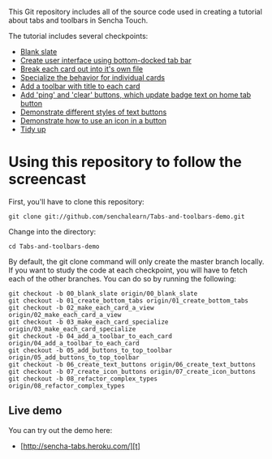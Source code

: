 This Git repository includes all of the source code used in creating a tutorial about tabs and toolbars in Sencha Touch.

The tutorial includes several checkpoints:

* [Blank slate](https://github.com/senchalearn/Tabs-and-toolbars-demo/tree/00_blank_slate)
* [Create user interface using bottom-docked tab bar](https://github.com/senchalearn/Tabs-and-toolbars-demo/tree/01_create_bottom_tabs)
* [Break each card out into it's own file](https://github.com/senchalearn/Tabs-and-toolbars-demo/tree/02_make_each_card_a_view)
* [Specialize the behavior for individual cards](https://github.com/senchalearn/Tabs-and-toolbars-demo/tree/03_make_each_card_specialize)
* [Add a toolbar with title to each card](https://github.com/senchalearn/Tabs-and-toolbars-demo/tree/04_add_a_toolbar_to_each_card)
* [Add 'ping' and 'clear' buttons, which update badge text on home tab button](https://github.com/senchalearn/Tabs-and-toolbars-demo/tree/05_add_buttons_to_top_toolbar)
* [Demonstrate different styles of text buttons](https://github.com/senchalearn/Tabs-and-toolbars-demo/tree/06_create_text_buttons)
* [Demonstrate how to use an icon in a button](https://github.com/senchalearn/Tabs-and-toolbars-demo/tree/07_create_icon_buttons)
* [Tidy up](https://github.com/senchalearn/Tabs-and-toolbars-demo/tree/08_refactor_complex_types)

# Using this repository to follow the screencast

First, you'll have to clone this repository:

    git clone git://github.com/senchalearn/Tabs-and-toolbars-demo.git

Change into the directory:

    cd Tabs-and-toolbars-demo

By default, the git clone command will only create the master branch locally. If you want to study the code at each checkpoint, you will have to fetch each of the other branches. You can do so by running the following:

    git checkout -b 00_blank_slate origin/00_blank_slate
    git checkout -b 01_create_bottom_tabs origin/01_create_bottom_tabs
    git checkout -b 02_make_each_card_a_view origin/02_make_each_card_a_view
    git checkout -b 03_make_each_card_specialize origin/03_make_each_card_specialize
    git checkout -b 04_add_a_toolbar_to_each_card origin/04_add_a_toolbar_to_each_card
    git checkout -b 05_add_buttons_to_top_toolbar origin/05_add_buttons_to_top_toolbar
    git checkout -b 06_create_text_buttons origin/06_create_text_buttons
    git checkout -b 07_create_icon_buttons origin/07_create_icon_buttons
    git checkout -b 08_refactor_complex_types origin/08_refactor_complex_types

## Live demo

You can try out the demo here:

* [http://sencha-tabs.heroku.com/][t]

[t]: http://sencha-tabs.heroku.com/
